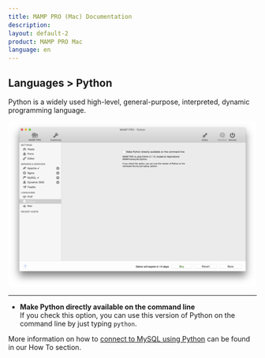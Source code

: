 ```yaml
---
title: MAMP PRO (Mac) Documentation
description: 
layout: default-2
product: MAMP PRO Mac
language: en
---
```


## Languages > Python

Python is a widely used high-level, general-purpose, interpreted, dynamic programming language. 

![MAMP](Python.png)

---

*  **Make Python directly available on the command line**  
   If you check this option, you can use this version of Python on the command line by just typing `python`.

More information on how to [connect to MySQL using Python](../../How-Tos/#python_connect) can be found in our How To     section.
